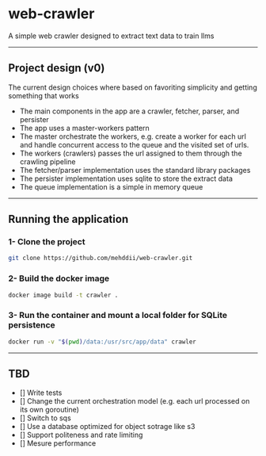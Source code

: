 # web-crawler
A simple web crawler designed to extract text data to train llms

---

## Project design (v0)

The current design choices where based on favoriting simplicity and getting something that works

- The main components in the app are a crawler, fetcher, parser, and persister
- The app uses a master-workers pattern
- The master orchestrate the workers, e.g. create a worker for each url and handle concurrent access to the queue and the visited set of urls.
- The workers (crawlers) passes the url assigned to them through the crawling pipeline
- The fetcher/parser implementation uses the standard library packages
- The persister implementation uses sqlite to store the extract data
- The queue implementation is a simple in memory queue

---

## Running the application

 ### 1- Clone the project
 ```bash
 git clone https://github.com/mehddii/web-crawler.git
 ```

 ### 2- Build the docker image
```bash
docker image build -t crawler .
 ```

 ### 3- Run the container and mount a local folder for SQLite persistence
```bash
docker run -v "$(pwd)/data:/usr/src/app/data" crawler
```

---

## TBD

- [] Write tests
- [] Change the current orchestration model (e.g. each url processed on its own goroutine)
- [] Switch to sqs
- [] Use a database optimized for object sotrage like s3
- [] Support politeness and rate limiting
- [] Mesure performance
